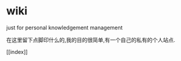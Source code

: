 wiki
====

just for personal knowledgement management

在这里留下点脚印什么的,我的目的很简单,有一个自己的私有的个人站点.

[[index]]
